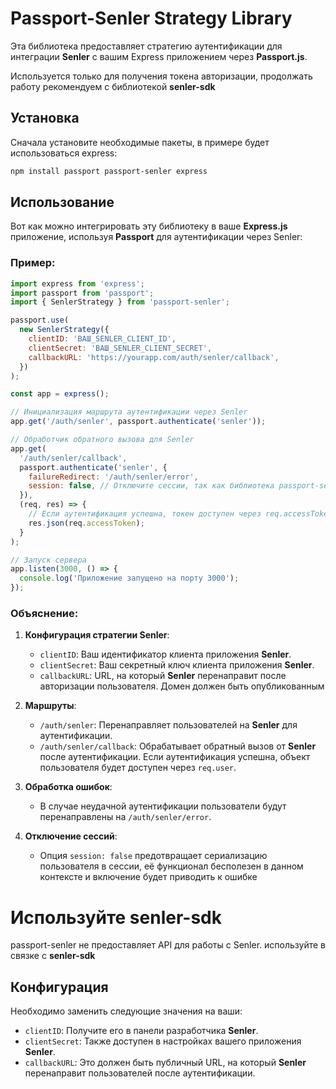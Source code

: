 
# Passport-Senler Strategy Library

Эта библиотека предоставляет стратегию аутентификации для интеграции **Senler** с вашим Express приложением через **Passport.js**.

Используется только для получения токена авторизации, продолжать работу рекомендуем с библиотекой **senler-sdk**

## Установка

Сначала установите необходимые пакеты, в примере будет использоваться express:

```bash
npm install passport passport-senler express
```

## Использование

Вот как можно интегрировать эту библиотеку в ваше **Express.js** приложение, используя **Passport** для аутентификации через Senler:

### Пример:

```javascript
import express from 'express';
import passport from 'passport';
import { SenlerStrategy } from 'passport-senler';

passport.use(
  new SenlerStrategy({
    clientID: 'ВАШ_SENLER_CLIENT_ID',
    clientSecret: 'ВАШ_SENLER_CLIENT_SECRET',
    callbackURL: 'https://yourapp.com/auth/senler/callback',
  })
);

const app = express();

// Инициализация маршрута аутентификации через Senler
app.get('/auth/senler', passport.authenticate('senler'));

// Обработчик обратного вызова для Senler
app.get(
  '/auth/senler/callback',
  passport.authenticate('senler', {
    failureRedirect: '/auth/senler/error',
    session: false, // Отключите сессии, так как библиотека passport-senler не работает с сессиями
  }),
  (req, res) => {
    // Если аутентификация успешна, токен доступен через req.accessToken
    res.json(req.accessToken);
  }
);

// Запуск сервера
app.listen(3000, () => {
  console.log('Приложение запущено на порту 3000');
});
```

### Объяснение:

1. **Конфигурация стратегии Senler**:
    - `clientID`: Ваш идентификатор клиента приложения **Senler**.
    - `clientSecret`: Ваш секретный ключ клиента приложения **Senler**.
    - `callbackURL`: URL, на который **Senler** перенаправит после авторизации пользователя. Домен должен быть опубликованным

2. **Маршруты**:
    - `/auth/senler`: Перенаправляет пользователей на **Senler** для аутентификации.
    - `/auth/senler/callback`: Обрабатывает обратный вызов от **Senler** после аутентификации. Если аутентификация успешна, объект пользователя будет доступен через `req.user`.

3. **Обработка ошибок**:
    - В случае неудачной аутентификации пользователи будут перенаправлены на `/auth/senler/error`.

4. **Отключение сессий**:
    - Опция `session: false` предотвращает сериализацию пользователя в сессии, её функционал бесполезен в данном контексте и включение будет приводить к ошибке

# Используйте senler-sdk
passport-senler не предоставляет API для работы с Senler. используйте в связке с **senler-sdk**

## Конфигурация

Необходимо заменить следующие значения на ваши:

- `clientID`: Получите его в панели разработчика **Senler**.
- `clientSecret`: Также доступен в настройках вашего приложения **Senler**.
- `callbackURL`: Это должен быть публичный URL, на который **Senler** перенаправит пользователей после аутентификации.
